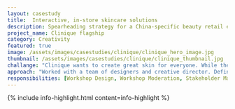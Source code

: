 ```yaml
---
layout: casestudy
title:  Interactive, in-store skincare solutions
description: Spearheading strategy for a China-specific beauty retail experience
project_name: Clinique flagship
category: Creativity
featured: true
image: /assets/images/casestudies/clinique/clinique_hero_image.jpg
thumbnail: /assets/images/casestudies/clinique/clinique_thumbnail.jpg
challange: "Clinique wants to create great skin for everyone. While the brand is well-known in the US, **brand awareness in China is low. The team’s ambition was to relaunch the brand in China with a flagship location.** It should interpret the brand and experience for the Chinese consumer."  
approach: "Worked with a team of designers and creative director. Defining and clarifying the **user needs, cultural expectations, competitor landscape, design sensibility and USPs of the brand was key** to build out the concept, touchpoints and services."
responsibilities: [Workshop Design, Workshop Moderation, Stakeholder Management, Brand Strategy, Experience Strategy, Touchpoint Guidelines, Communication Hierarchy, Service Design]
---
```


{% include info-highlight.html content=info-highlight %}
